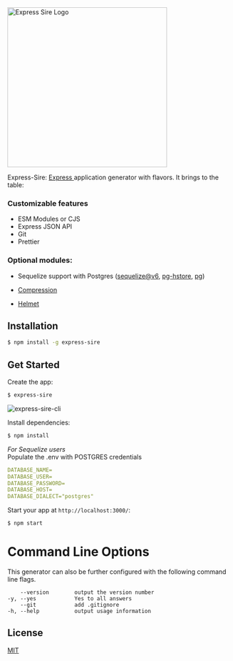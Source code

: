<img src="https://user-images.githubusercontent.com/24816534/194910961-c1f17e78-efb0-4b52-b5ca-fc2cec3da0f5.png" alt="Express Sire Logo" width="358" style="max-width: 100%;">

Express-Sire: [Express ](https://www.npmjs.com/package/express) application generator with flavors. It brings to the table: 

### Customizable features
- ESM Modules or CJS
- Express JSON API
- Git
- Prettier

### Optional modules:
- Sequelize support with Postgres ([sequelize@v6](https://github.com/sequelize/sequelize),
[pg-hstore](https://github.com/scarney81/pg-hstore),
[pg](https://github.com/brianc/node-postgres/tree/master/packages/pg))
 
- [Compression](https://github.com/expressjs/compression)
- [Helmet](https://github.com/helmetjs/helmet)


## Installation

```sh
$ npm install -g express-sire
```

## Get Started

Create the app:

```bash
$ express-sire
```
![express-sire-cli](https://user-images.githubusercontent.com/24816534/194957287-1669c841-f706-41a8-81b6-bdad3bb00acf.png)

Install dependencies:

```bash
$ npm install
```

*For Sequelize users*\
Populate the .env with POSTGRES credentials

```yaml
DATABASE_NAME=
DATABASE_USER=
DATABASE_PASSWORD=
DATABASE_HOST=
DATABASE_DIALECT="postgres"
```

Start your app at `http://localhost:3000/`:

```bash
$ npm start
```


# Command Line Options

This generator can also be further configured with the following command line flags.

        --version        output the version number
    -y, --yes            Yes to all answers
        --git            add .gitignore
    -h, --help           output usage information



## License

[MIT](LICENSE)


